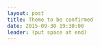 ```yaml
---
layout: post
title: Theme to be confirmed 
date: 2015-09-30 19:30:00
leader: (put space at end)
---
```

